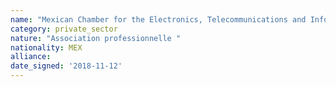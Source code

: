 ```yaml
---
name: "Mexican Chamber for the Electronics, Telecommunications and Information Technologies Industries"
category: private_sector
nature: "Association professionnelle "
nationality: MEX
alliance: 
date_signed: '2018-11-12'
---
```

    